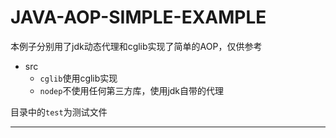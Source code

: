 # JAVA-AOP-SIMPLE-EXAMPLE
本例子分别用了jdk动态代理和cglib实现了简单的AOP，仅供参考  
* src
  * `cglib`使用cglib实现
  * `nodep`不使用任何第三方库，使用jdk自带的代理
  
目录中的`test`为测试文件
***

